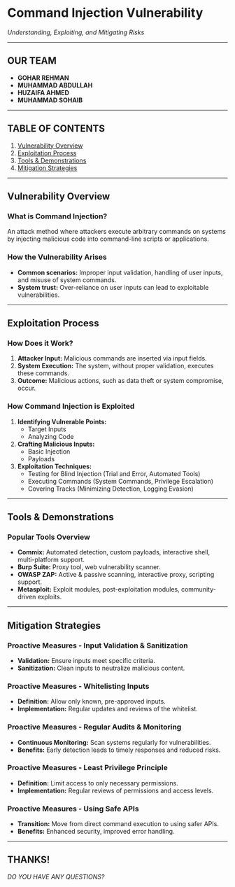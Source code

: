 # Command Injection Vulnerability
*Understanding, Exploiting, and Mitigating Risks*

---

## OUR TEAM
- **GOHAR REHMAN**
- **MUHAMMAD ABDULLAH**
- **HUZAIFA AHMED**
- **MUHAMMAD SOHAIB**

---

## TABLE OF CONTENTS
1. [Vulnerability Overview](#br3)
2. [Exploitation Process](#br7)
3. [Tools & Demonstrations](#br11)
4. [Mitigation Strategies](#br15)

---

## Vulnerability Overview
### What is Command Injection?
An attack method where attackers execute arbitrary commands on systems by injecting malicious code into command-line scripts or applications.

### How the Vulnerability Arises
- **Common scenarios:** Improper input validation, handling of user inputs, and misuse of system commands.
- **System trust:** Over-reliance on user inputs can lead to exploitable vulnerabilities.

---

## Exploitation Process
### How Does it Work?
1. **Attacker Input:** Malicious commands are inserted via input fields.
2. **System Execution:** The system, without proper validation, executes these commands.
3. **Outcome:** Malicious actions, such as data theft or system compromise, occur.

### How Command Injection is Exploited
1. **Identifying Vulnerable Points:** 
   - Target Inputs
   - Analyzing Code
2. **Crafting Malicious Inputs:** 
   - Basic Injection
   - Payloads
3. **Exploitation Techniques:** 
   - Testing for Blind Injection (Trial and Error, Automated Tools)
   - Executing Commands (System Commands, Privilege Escalation)
   - Covering Tracks (Minimizing Detection, Logging Evasion)

---

## Tools & Demonstrations
### Popular Tools Overview
- **Commix:** Automated detection, custom payloads, interactive shell, multi-platform support.
- **Burp Suite:** Proxy tool, web vulnerability scanner.
- **OWASP ZAP:** Active & passive scanning, interactive proxy, scripting support.
- **Metasploit:** Exploit modules, post-exploitation modules, community-driven exploits.

---

## Mitigation Strategies
### Proactive Measures - Input Validation & Sanitization
- **Validation:** Ensure inputs meet specific criteria.
- **Sanitization:** Clean inputs to neutralize malicious content.

### Proactive Measures - Whitelisting Inputs
- **Definition:** Allow only known, pre-approved inputs.
- **Implementation:** Regular updates and reviews of the whitelist.

### Proactive Measures - Regular Audits & Monitoring
- **Continuous Monitoring:** Scan systems regularly for vulnerabilities.
- **Benefits:** Early detection leads to timely responses and reduced risks.

### Proactive Measures - Least Privilege Principle
- **Definition:** Limit access to only necessary permissions.
- **Implementation:** Regular reviews of permissions and access levels.

### Proactive Measures - Using Safe APIs
- **Transition:** Move from direct command execution to using safer APIs.
- **Benefits:** Enhanced security, improved error handling.

---

## THANKS!
*DO YOU HAVE ANY QUESTIONS?*
